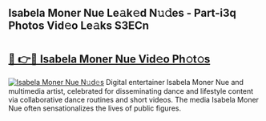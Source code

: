 ## Isabela Moner Nue Le𝚊k𝚎d N𝚞𝚍es - Part-i3q Photos Vid𝚎o Le𝚊ks S3ECn

# <h2><a href="http://fb46l3.evod.top/?m=Isabela+Moner+Nue">🔗 👉🔴 Isabela Moner Nue Vid𝚎o Ph𝚘t𝚘s</a></h2>

[![Isabela Moner Nue N𝚞d𝚎s](https://i.imgur.com/8V9OHl7.gif)](http://fb46l3.evod.top/?m=Isabela+Moner+Nue)
Digital entertainer Isabela Moner Nue and multimedia artist, celebrated for disseminating dance and lifestyle content via collaborative dance routines and short videos. The media Isabela Moner Nue often sensationalizes the lives of public figures. 
